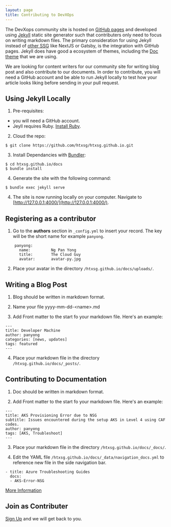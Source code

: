 ```yaml
---
layout: page
title: Contributing to DevXOps
---
```


The DevXops community site is hosted on [GitHub pages](https://pages.github.com) and developed using [Jekyll](https://jekyllrb.com) static site generator such that contributers only need to focus on writing markdown files. The primary consideration for using Jekyll instead of [other SSG](https://jamstack.org/generators/) like NextJS or Gatsby, is the integration with GitHub pages. Jekyll does have good a ecosystem of themes, including the [Doc theme](https://preview.themeforest.net/item/docs-responsive-documentation-manual-jekyll-theme/full_screen_preview/21131076?_ga=2.108511234.1642576812.1652670429-1193949032.1652515315) that we are using.

We are looking for content writers for our community site for writing blog post and also contribute to our documents. In order to contribute, you will need a GitHub account and be able to run Jekyll locally to test how your article looks liking before sending in your pull request.


## Using Jekyll Locally

1. Pre-requisites:
- you will need a GitHub account.
- Jeyll requires Ruby. [Install Ruby](https://www.ruby-lang.org/en/documentation/installation/).

2. Cloud the repo:
```
$ git clone https://github.com/htxsg/htxsg.github.io.git
```

3. Install Dependancies with [Bundler](http://bundler.io/):
```
$ cd htxsg.github.io/docs
$ bundle install
```

4. Generate the site with the following command:
```
$ bundle exec jekyll serve
```

4. The site is now running locally on your computer. Navigate to [http://127.0.0.1:4000/](http://127.0.0.1:4000/).


## Registering as a contributor

1. Go to the **authors** section in  `_config.yml` to insert your record. The key will be the short name for example `panyong`.
```
    panyong:
      name:         Ng Pan Yong
      title:        The Cloud Guy    
      avatar:       avatar-py.jpg
```

2. Place your avatar in the directory `/htxsg.github.io/docs/uploads/`.


## Writing a Blog Post

1. Blog should be written in markdown format.

2. Name your file yyyy-mm-dd-\<name\>.md

3. Add Front matter to the start fo your markdown file. Here's an example:

```
---
title: Developer Machine
author: panyong
categories: [news, updates]
tags: featured
---
```

4. Place your markdown file in the directory `/htxsg.github.io/docs/_posts/`.

## Contributing to Documentation

1. Doc should be written in markdown format.
   
2. Add Front matter to the start fo your markdown file. Here's an example:

```
---
title: AKS Provisioning Error due to NSG
subtitle: Issues encountered during the setup AKS in Level 4 using CAF codes.
author: panyong
tags: [AKS, Troubleshoot]
---
```

3. Place your markdown file in the directory `/htxsg.github.io/docs/_docs/`. 

4. Edit the YAML file `/htxsg.github.io/docs/_data/navigation_docs.yml` to reference new file in the side navigation bar.

```
- title: Azure Troubleshooting Guides
  docs:
  - AKS-Error-NSG
```

[More Information](https://preview.themeforest.net/item/docs-responsive-documentation-manual-jekyll-theme/full_screen_preview/21131076?_ga=2.108511234.1642576812.1652670429-1193949032.1652515315)

## Join as Contributer
[Sign Up](https://go.gov.sg/joindevxops) and we will get back to you.